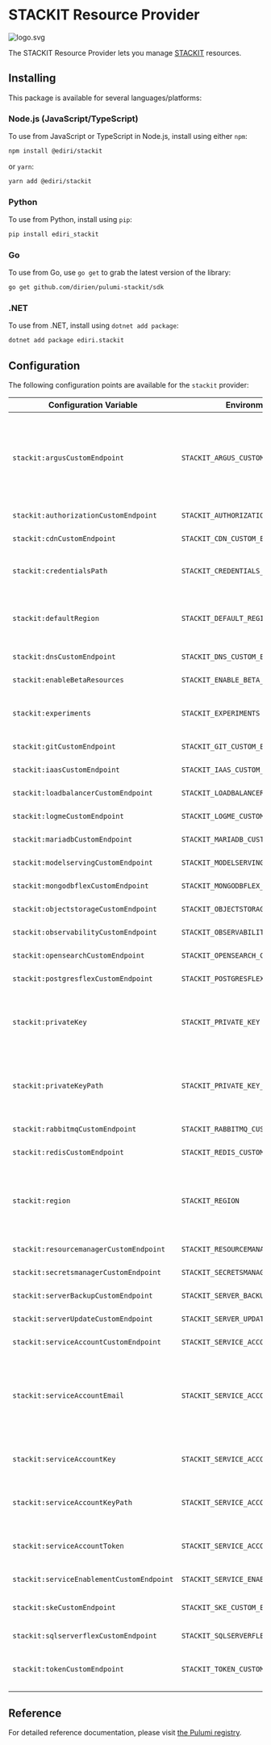 # STACKIT Resource Provider

![logo.svg](docs/logo.svg)

The STACKIT Resource Provider lets you manage [STACKIT](https://www.stackit.de/en/) resources.

## Installing

This package is available for several languages/platforms:

### Node.js (JavaScript/TypeScript)

To use from JavaScript or TypeScript in Node.js, install using either `npm`:

```bash
npm install @ediri/stackit
```

or `yarn`:

```bash
yarn add @ediri/stackit
```

### Python

To use from Python, install using `pip`:

```bash
pip install ediri_stackit
```

### Go

To use from Go, use `go get` to grab the latest version of the library:

```bash
go get github.com/dirien/pulumi-stackit/sdk
```

### .NET

To use from .NET, install using `dotnet add package`:

```bash
dotnet add package ediri.stackit
```

## Configuration

The following configuration points are available for the `stackit` provider:

| Configuration Variable | Environment Variable | Description |
|------------------------|---------------------|-------------|
| `stackit:argusCustomEndpoint` | `STACKIT_ARGUS_CUSTOM_ENDPOINT` | Custom endpoint for the Argus service ⚠️ **Deprecated**: Argus service has been deprecated and integration will be removed after February 26th 2025. Please use `observability_custom_endpoint` and `observability` resources instead |
| `stackit:authorizationCustomEndpoint` | `STACKIT_AUTHORIZATION_CUSTOM_ENDPOINT` | Custom endpoint for the Membership service |
| `stackit:cdnCustomEndpoint` | `STACKIT_CDN_CUSTOM_ENDPOINT` | Custom endpoint for the CDN service |
| `stackit:credentialsPath` | `STACKIT_CREDENTIALS_PATH` | Path of JSON from where the credentials are read. Default value is `~/.stackit/credentials.json` |
| `stackit:defaultRegion` | `STACKIT_DEFAULT_REGION` | Region will be used as the default location for regional services. Not all services require a region, some are global |
| `stackit:dnsCustomEndpoint` | `STACKIT_DNS_CUSTOM_ENDPOINT` | Custom endpoint for the DNS service |
| `stackit:enableBetaResources` | `STACKIT_ENABLE_BETA_RESOURCES` | Enable beta resources. Default is false |
| `stackit:experiments` | `STACKIT_EXPERIMENTS` | Enables experiments. These are unstable features without official support. Available Experiments: [iam] |
| `stackit:gitCustomEndpoint` | `STACKIT_GIT_CUSTOM_ENDPOINT` | Custom endpoint for the Git service |
| `stackit:iaasCustomEndpoint` | `STACKIT_IAAS_CUSTOM_ENDPOINT` | Custom endpoint for the IaaS service |
| `stackit:loadbalancerCustomEndpoint` | `STACKIT_LOADBALANCER_CUSTOM_ENDPOINT` | Custom endpoint for the Load Balancer service |
| `stackit:logmeCustomEndpoint` | `STACKIT_LOGME_CUSTOM_ENDPOINT` | Custom endpoint for the LogMe service |
| `stackit:mariadbCustomEndpoint` | `STACKIT_MARIADB_CUSTOM_ENDPOINT` | Custom endpoint for the MariaDB service |
| `stackit:modelservingCustomEndpoint` | `STACKIT_MODELSERVING_CUSTOM_ENDPOINT` | Custom endpoint for the AI Model Serving service |
| `stackit:mongodbflexCustomEndpoint` | `STACKIT_MONGODBFLEX_CUSTOM_ENDPOINT` | Custom endpoint for the MongoDB Flex service |
| `stackit:objectstorageCustomEndpoint` | `STACKIT_OBJECTSTORAGE_CUSTOM_ENDPOINT` | Custom endpoint for the Object Storage service |
| `stackit:observabilityCustomEndpoint` | `STACKIT_OBSERVABILITY_CUSTOM_ENDPOINT` | Custom endpoint for the Observability service |
| `stackit:opensearchCustomEndpoint` | `STACKIT_OPENSEARCH_CUSTOM_ENDPOINT` | Custom endpoint for the OpenSearch service |
| `stackit:postgresflexCustomEndpoint` | `STACKIT_POSTGRESFLEX_CUSTOM_ENDPOINT` | Custom endpoint for the PostgresFlex service |
| `stackit:privateKey` | `STACKIT_PRIVATE_KEY` | Private RSA key used for authentication, relevant for the key flow. It takes precedence over the private key that is included in the service account key |
| `stackit:privateKeyPath` | `STACKIT_PRIVATE_KEY_PATH` | Path for the private RSA key used for authentication, relevant for the key flow. It takes precedence over the private key that is included in the service account key |
| `stackit:rabbitmqCustomEndpoint` | `STACKIT_RABBITMQ_CUSTOM_ENDPOINT` | Custom endpoint for the RabbitMQ service |
| `stackit:redisCustomEndpoint` | `STACKIT_REDIS_CUSTOM_ENDPOINT` | Custom endpoint for the Redis service |
| `stackit:region` | `STACKIT_REGION` | Region will be used as the default location for regional services. Not all services require a region, some are global ⚠️ **Deprecated**: This attribute is deprecated. Use 'default_region' instead |
| `stackit:resourcemanagerCustomEndpoint` | `STACKIT_RESOURCEMANAGER_CUSTOM_ENDPOINT` | Custom endpoint for the Resource Manager service |
| `stackit:secretsmanagerCustomEndpoint` | `STACKIT_SECRETSMANAGER_CUSTOM_ENDPOINT` | Custom endpoint for the Secrets Manager service |
| `stackit:serverBackupCustomEndpoint` | `STACKIT_SERVER_BACKUP_CUSTOM_ENDPOINT` | Custom endpoint for the Server Backup service |
| `stackit:serverUpdateCustomEndpoint` | `STACKIT_SERVER_UPDATE_CUSTOM_ENDPOINT` | Custom endpoint for the Server Update service |
| `stackit:serviceAccountCustomEndpoint` | `STACKIT_SERVICE_ACCOUNT_CUSTOM_ENDPOINT` | Custom endpoint for the Service Account service |
| `stackit:serviceAccountEmail` | `STACKIT_SERVICE_ACCOUNT_EMAIL` | Service account email. It is required if you want to use the resource manager project resource ⚠️ **Deprecated**: The `service_account_email` field has been deprecated because it is not required. Will be removed after June 12th 2025 |
| `stackit:serviceAccountKey` | `STACKIT_SERVICE_ACCOUNT_KEY` | Service account key used for authentication. If set, the key flow will be used to authenticate all operations |
| `stackit:serviceAccountKeyPath` | `STACKIT_SERVICE_ACCOUNT_KEY_PATH` | Path for the service account key used for authentication. If set, the key flow will be used to authenticate all operations |
| `stackit:serviceAccountToken` | `STACKIT_SERVICE_ACCOUNT_TOKEN` | Token used for authentication. If set, the token flow will be used to authenticate all operations |
| `stackit:serviceEnablementCustomEndpoint` | `STACKIT_SERVICE_ENABLEMENT_CUSTOM_ENDPOINT` | Custom endpoint for the Service Enablement API |
| `stackit:skeCustomEndpoint` | `STACKIT_SKE_CUSTOM_ENDPOINT` | Custom endpoint for the Kubernetes Engine (SKE) service |
| `stackit:sqlserverflexCustomEndpoint` | `STACKIT_SQLSERVERFLEX_CUSTOM_ENDPOINT` | Custom endpoint for the SQL Server Flex service |
| `stackit:tokenCustomEndpoint` | `STACKIT_TOKEN_CUSTOM_ENDPOINT` | Custom endpoint for the token API, which is used to request access tokens when using the key flow |

## Reference

For detailed reference documentation, please visit [the Pulumi registry](https://www.pulumi.com/registry/packages/stackit/api-docs/).
